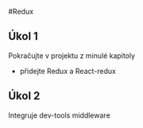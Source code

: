 #Redux

## Úkol 1
Pokračujte v projektu z minulé kapitoly
- přidejte Redux a React-redux

## Úkol 2
Integruje dev-tools middleware